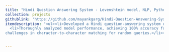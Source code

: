```yaml
---
title: "Hindi Question Answering System - Levenshtein model, NLP, Python"
collection: projects
githublink: 'https://github.com/mayankgarg/Hindi-Question-Answering-Sysytem'
itemdescription: "<ul><li>Developed a Hindi question-answering system using the Levenshtein model, achieving an accuracy of 93.4%.</li>
  <li>Thoroughly analyzed model performance, achieving 100% accuracy for exact matches, 90% for dissimilar queries, and addressing
challenges in character-to-character matching for random queries.</li></ul>"


---
```

